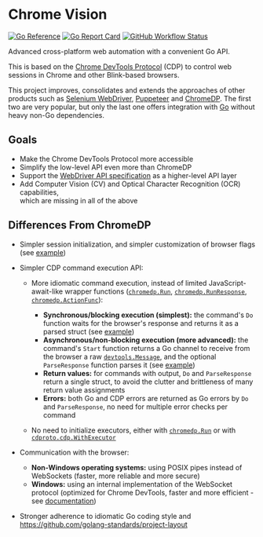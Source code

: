 # Chrome Vision

[![Go Reference](https://pkg.go.dev/badge/github.com/daabr/chrome-vision.svg)](https://pkg.go.dev/github.com/daabr/chrome-vision)
[![Go Report Card](https://goreportcard.com/badge/github.com/daabr/chrome-vision)](https://goreportcard.com/report/github.com/daabr/chrome-vision)
[![GitHub Workflow Status](https://img.shields.io/github/workflow/status/daabr/chrome-vision/Go/main)](https://github.com/daabr/chrome-vision/actions/workflows/go.yml?query=branch:main)

Advanced cross-platform web automation with a convenient Go API.

This is based on the
[Chrome DevTools Protocol](https://chromedevtools.github.io/devtools-protocol)
(CDP) to control web sessions in Chrome and other Blink-based browsers.

This project improves, consolidates and extends the approaches of other
products such as [Selenium WebDriver](https://www.selenium.dev/documentation),
[Puppeteer](https://pptr.dev) and [ChromeDP](https://github.com/chromedp/chromedp).
The first two are very popular, but only the last one offers integration with
[Go](https://golang.org) without heavy non-Go dependencies.

## Goals

* Make the Chrome DevTools Protocol more accessible
* Simplify the low-level API even more than ChromeDP
* Support the [WebDriver API specification](https://www.w3.org/TR/webdriver)
  as a higher-level API layer
* Add Computer Vision (CV) and Optical Character Recognition (OCR) capabilities,\
  which are missing in all of the above

## Differences From ChromeDP

* Simpler session initialization, and simpler customization of browser flags
  (see [example](./examples/init/main.go))

* Simpler CDP command execution API:

  * More idiomatic command execution, instead of limited JavaScript-await-like
    wrapper functions
    ([`chromedp.Run`](https://pkg.go.dev/github.com/chromedp/chromedp#Run),
    [`chromedp.RunResponse`](https://pkg.go.dev/github.com/chromedp/chromedp#RunResponse),
    [`chromedp.ActionFunc`](https://pkg.go.dev/github.com/chromedp/chromedp#ActionFunc)):
    * **Synchronous/blocking execution (simplest):** the command's `Do` function
      waits for the browser's response and returns it as a parsed struct (see
      [example](./examples/navigation/sync/main.go))
    * **Asynchronous/non-blocking execution (more advanced):** the command's
      `Start` function returns a Go channel to receive from the browser a raw
      [`devtools.Message`](https://pkg.go.dev/github.com/daabr/chrome-vision/pkg/devtools#Message),
      and the optional `ParseResponse` function parses it (see
      [example](./examples/navigation/async/main.go))
    * **Return values:** for commands with output, `Do` and `ParseResponse`
      return a single struct, to avoid the clutter and brittleness of many
      return value assignments
    * **Errors:** both Go and CDP errors are returned as Go errors by `Do` and
      `ParseResponse`, no need for multiple error checks per command

  * No need to initialize executors, either with
    [`chromedp.Run`](https://pkg.go.dev/github.com/chromedp/chromedp#Run) or with
    [`cdproto.cdp.WithExecutor`](https://pkg.go.dev/github.com/chromedp/cdproto/cdp#WithExecutor)

* Communication with the browser:
  * **Non-Windows operating systems:** using POSIX pipes instead of WebSockets
    (faster, more reliable and more secure)
  * **Windows:** using an internal implementation of the WebSocket protocol
    (optimized for Chrome DevTools, faster and more efficient - see
    [documentation](https://pkg.go.dev/github.com/daabr/chrome-vision/pkg/websocket))

* Stronger adherence to idiomatic Go coding style and
  <https://github.com/golang-standards/project-layout>
